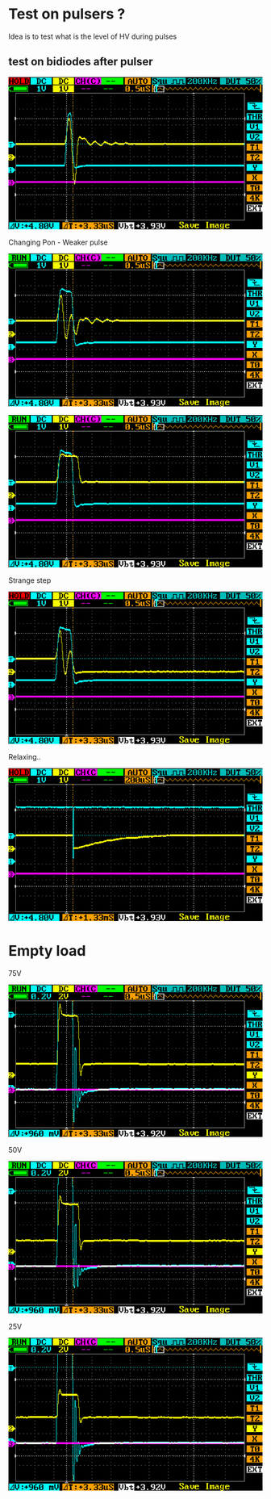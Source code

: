 # Test on pulsers ?

Idea is to test what is the level of HV during pulses

## test on bidiodes after pulser

![](/matty/v1.1/test_V/IMAG001.png)


Changing Pon - Weaker pulse

![](/matty/v1.1/test_V/IMAG002.png)



![](/matty/v1.1/test_V/IMAG003.png)

Strange step

![](/matty/v1.1/test_V/IMAG004.png)


Relaxing..

![](/matty/v1.1/test_V/IMAG005.png)


# Empty load

75V

![](/matty/v1.1/test_V/IMAG006.png)

50V

![](/matty/v1.1/test_V/IMAG007.png)

25V

![](/matty/v1.1/test_V/IMAG008.png)
